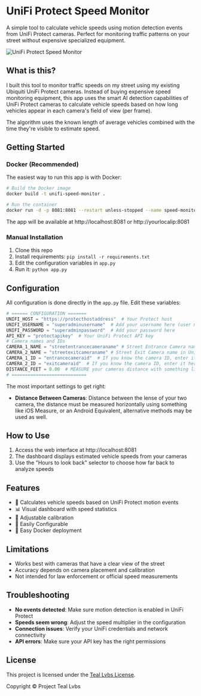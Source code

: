 # UniFi Protect Speed Monitor

A simple tool to calculate vehicle speeds using motion detection events from UniFi Protect cameras. Perfect for monitoring traffic patterns on your street without expensive specialized equipment.

![UniFi Protect Speed Monitor](https://i.ibb.co/20y00tDS/image.png)

## What is this?

I built this tool to monitor traffic speeds on my street using my existing Ubiquiti UniFi Protect cameras. Instead of buying expensive speed monitoring equipment, this app uses the smart AI detection capabilities of UniFi Protect cameras to calculate vehicle speeds based on how long vehicles appear in each camera's field of view (per frame).

The algorithm uses the known length of average vehicles combined with the time they're visible to estimate speed.

## Getting Started

### Docker (Recommended)

The easiest way to run this app is with Docker:

```bash
# Build the Docker image
docker build -t unifi-speed-monitor .

# Run the container
docker run -d -p 8081:8081 --restart unless-stopped --name speed-monitor unifi-speed-monitor
```

The app will be available at http://localhost:8081 or http://yourlocalip:8081

### Manual Installation

1. Clone this repo
2. Install requirements: `pip install -r requirements.txt`
3. Edit the configuration variables in `app.py`
4. Run it: `python app.py`

## Configuration

All configuration is done directly in the `app.py` file. Edit these variables:

```python
# ====== CONFIGURATION =======
UNIFI_HOST = "https://protecthostaddress"  # Your Protect host
UNIFI_USERNAME = "superadminusername"  # Add your username here (user must be local AND superadmin)
UNIFI_PASSWORD = "superadminpassword"  # Add your password here
API_KEY = "protectapikey"  # Your UniFi Protect API key
# Camera names and IDs
CAMERA_1_NAME = "streetentrancecameraname" # Street Entrance Camera name in UniFi Protect
CAMERA_2_NAME = "streetexitcameraname" # Street Exit Camera name in UniFi Protect
CAMERA_1_ID = "entrancecameraid"  # If you know the camera ID, enter it here
CAMERA_2_ID = "exitcameraid"  # If you know the camera ID, enter it here
DISTANCE_FEET = 0.00  # MEASURE your cameras distance with something like iOS Measure and then use that distance converted to feet (required for accurate speeds).
# ============================
```

The most important settings to get right:

- **Distance Between Cameras**: Distance between the lense of your two camera, the distance must be measured horizontally using something like iOS Measure, or an Android Equivalent, alternative methods may be used as well.

## How to Use

1. Access the web interface at http://localhost:8081
2. The dashboard displays estimated vehicle speeds from your cameras
3. Use the "Hours to look back" selector to choose how far back to analyze speeds

## Features

- 🚗 Calculates vehicle speeds based on UniFi Protect motion events
- 📊 Visual dashboard with speed statistics
- 🔄 Adjustable calibration
- 🔧 Easily Configurable
- 🐳 Easy Docker deployment

## Limitations

- Works best with cameras that have a clear view of the street
- Accuracy depends on camera placement and calibration
- Not intended for law enforcement or official speed measurements

## Troubleshooting

- **No events detected**: Make sure motion detection is enabled in UniFi Protect
- **Speeds seem wrong**: Adjust the speed multiplier in the configuration
- **Connection issues**: Verify your UniFi credentials and network connectivity
- **API errors**: Make sure your API key has the right permissions

## License

This project is licensed under the [Teal Lvbs License](https://github.com/tealtwo/license).

Copyright ©️ Project Teal Lvbs